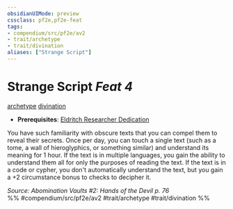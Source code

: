 ```yaml
---
obsidianUIMode: preview
cssclass: pf2e,pf2e-feat
tags:
- compendium/src/pf2e/av2
- trait/archetype
- trait/divination
aliases: ["Strange Script"]
---
```

# Strange Script  *Feat 4*  
[archetype](rules/traits/archetype.md)  [divination](rules/traits/divination.md)  

- **Prerequisites**: [Eldritch Researcher Dedication](compendium/feats/eldritch-researcher-dedication-av2.md)

You have such familiarity with obscure texts that you can compel them to reveal their secrets. Once per day, you can touch a single text (such as a tome, a wall of hieroglyphics, or something similar) and understand its meaning for 1 hour. If the text is in multiple languages, you gain the ability to understand them all for only the purposes of reading the text. If the text is in a code or cypher, you don't automatically understand the text, but you gain a +2 circumstance bonus to checks to decipher it.

*Source: Abomination Vaults #2: Hands of the Devil p. 76*  
%% #compendium/src/pf2e/av2 #trait/archetype #trait/divination %%